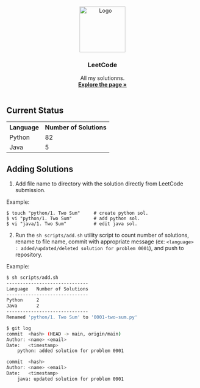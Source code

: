 <!--
**       .@@@@@@@*  ,@@@@@@@@     @@@     .@@@@@@@    @@@,    @@@% (@@@@@@@@
**       .@@    @@@ ,@@          @@#@@    .@@    @@@  @@@@   @@@@% (@@
**       .@@@@@@@/  ,@@@@@@@    @@@ #@@   .@@     @@  @@ @@ @@/@@% (@@@@@@@
**       .@@    @@% ,@@        @@@@@@@@@  .@@    @@@  @@  @@@@ @@% (@@
**       .@@    #@@ ,@@@@@@@@ @@@     @@@ .@@@@@@.    @@  .@@  @@% (@@@@@@@@
-->

<!-- PROJECT LOGO -->
<br />
<p align="center">
	<a href="https://github.com/Vaansh/leetcode">
	<img src="https://scontent.fyto3-1.fna.fbcdn.net/v/t39.30808-6/305317853_616467910000160_3824851731065368025_n.png?_nc_cat=100&ccb=1-7&_nc_sid=09cbfe&_nc_aid=0&_nc_ohc=0A9m31hDRnwAX_Q0ZUJ&_nc_ht=scontent.fyto3-1.fna&oh=00_AfBo1Nu6rypCrNCAhz8suqrxPV6X7Cgse5zwQIpNkFPowQ&oe=64EE885B" alt="Logo" height="120">
	</a>
<h3 align="center">LeetCode</h3>
<p align="center">
	All my solutionns.
	<br />
	<a href="https://github.com/Vaansh/leetcode"><strong>Explore the page »</strong></a>
	<br />
	<br />
</p>
</p>

<!-- TEAM MEMBERS -->

## Current Status

<!-- SOLUTIONS_START -->
    
<table style='width:100%; text-align:left;'>
<tr>
<th style='text-align:center;'>Language</th>
<th style='text-align:center;'>Number of Solutions</th>
</tr>
<tr>
<td>Python</td>
<td>      82</td>
</tr>
<tr>
<td>Java</td>
<td>       5</td>
</tr>
</table>
    
<!-- SOLUTIONS_END -->





## Adding Solutions

1. Add file name to directory with the solution directly from LeetCode submission.

Example:

```
$ touch "python/1. Two Sum"     # create python sol.
$ vi "python/1. Two Sum"        # add python sol.
$ vi "java/1. Two Sum"          # edit java sol.
```

2. Run the `sh scripts/add.sh` utility script to count number of solutions, rename to file name, commit with appropriate message (ex: `<language> : added/updated/deleted solution for problem 0001`), and push to repository.

Example:

```sh
$ sh scripts/add.sh
------------------------------
Language   Number of Solutions
------------------------------
Python     2
Java       2
------------------------------
Renamed 'python/1. Two Sum' to '0001-two-sum.py'

$ git log
commit  <hash> (HEAD -> main, origin/main)
Author: <name> <email>
Date:   <timestamp>
    python: added solution for problem 0001

commit  <hash>
Author: <name> <email>
Date:   <timestamp>
    java: updated solution for problem 0001
```
